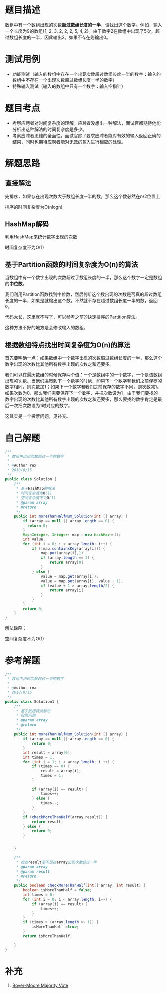 # 题目描述
数组中有一个数组出现的次数**超过数组长度的一半**，请找出这个数字。例如，输入一个长度为9的数组{1, 2, 3, 2, 2, 2, 5, 4, 2}。由于数字2在数组中出现了5次，超过数组长度的一半，因此输出2。如果不存在则输出0。

# 测试用例
* 功能测试（输入的数组中存在一个出现次数超过数组长度一半的数字；输入的数组中不存在一个出现次数超过数组长度一半的数字）
* 特殊输入测试（输入的数组中只有一个数字；输入空指针）

# 题目考点
* 考察应聘者对时间复杂度的理解。应聘者没想出一种解法，面试官都期待他能分析出这种解法的时间复杂度是多少。
* 考察应聘者思维的全面性。面试官除了要求应聘者能对有效的输入返回正确的结果，同时也期待应聘者能对无效的输入进行相应的处理。

# 解题思路
## 直接解法
先排序，如果存在出现次数大于数组长度一半的数，那么这个数必然在n/2位置上

排序的时间复杂度为O(nlogn)

## HashMap解码
利用HashMap来统计数字出现的次数

时间复杂度不为O(1)

## 基于Partition函数的时间复杂度为O(n)的算法
当数组中有一个数字出现的次数超过了数组长度的一半，那么这个数字一定是数组的**中位数**。

我们利用Partition函数找到中位数，然后判断这个数出现的次数是否真的超过数组长度的一半，如果是就输出这个数，不然就不存在超过数组长度一半的数，返回0。

代码太长，这里就不写了，可以参考之前的快速排序的Partition算法。

这种方法不好的地方是会修改输入的数组。

## 根据数组特点找出时间复杂度为O(n)的算法
首先要明确一点：如果数组中一个数字出现的次数超过数组长度的一半，那么这个数字出现的次数比其他所有数字出现的次数之和还要多。

我们可以在遍历数组的时候保存两个值：一个是数组中的一个数字，一个是该数组出现的次数。当我们遍历到下一个数字的时候，如果下一个数字和我们之前保存的数字相同，则次数加1；如果下一个数字和我们之前保存的数字不同，则次数减1。如果次数为0，那么我们需要保存下一个数字，并把次数设为1，由于我们要找的数字出现的次数比其他所有数字出现的次数之和还要多，那么要找的数字肯定是最后一次把次数设为1时对应的数字。

这其实是一个投票问题，见补充。
# 自己解题
```Java
/**
 * 数组中出现次数超过一半的数字
 *
 * @Author rex
 * 2018/8/15
 */
public class Solution {
    /**
     * 基于HashMap的解法
     * 时间复杂度为O(1)
     * 空间复杂度不为O(1)
     * @param array
     * @return
     */
    public int moreThanHalfNum_Solution(int [] array) {
        if (array == null || array.length == 0) {
          return 0;
        }
        Map<Integer, Integer> map = new HashMap<>();
        int value;
        for (int i = 0; i < array.length; i++) {
            if (!map.containsKey(array[i])) {
                map.put(array[i],1);
                if (array.length == 1) {
                    return array[0];
                }
            } else {
                value = map.get(array[i]);
                value = map.put(array[i], value + 1);
                if (value + 1 > array.length/2) {
                    return array[i];
                }
            }
        }
        return 0;
    }
}
```
解法缺陷：

空间复杂度不为O(1)

# 参考解题
```Java
/**
 * 数组中出现次数超过一半的数字
 *
 * @Author rex
 * 2018/8/15
 */
public class Solution1 {
    /**
     * 基于数组特点解法
     * 投票问题
     * @param array
     * @return
     */
    public int moreThanHalfNum_Solution(int [] array) {
        if (array == null || array.length == 0) {
            return 0;
        }
        int result = array[0];
        int times = 1;
        for (int i = 1; i < array.length; i ++) {
            if (times == 0) {
                result = array[i];
                times = 1;
            }

            if (array[i] == result) {
                times++;
            } else {
                times--;
            }
        }
        if (checkMoreThanHalf(array,result)) {
            return result;
        } else {
            return 0;
        }


    }

    /**
     * 检查result是不是在array出现次数超过一半
     * @param array
     * @param result
     * @return
     */
    public boolean checkMoreThanHalf(int[] array, int result) {
        boolean isMoreThanHalf = false;
        int times = 0;
        for (int i = 0; i < array.length; i++) {
            if (array[i] == result) {
                times++;
            }
        }
        if (times > (array.length >> 1)) {
            isMoreThanHalf =true;
        }
        return isMoreThanHalf;

    }
}
```
# 补充
1. [Boyer-Moore Majority Vote](https://www.jianshu.com/p/dfd676b71ef0)
